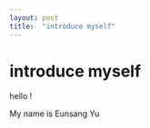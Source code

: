 ```yaml
---
layout: post
title:  "introduce myself"
---
```


# introduce myself

hello !

My name is Eunsang Yu

